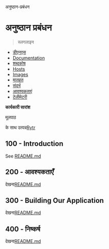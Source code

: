 अनुष्ठान-प्रबंधन

# अनुष्ठान प्रबंधन

> स्लगलाइन

-   [डीएनएस](./DNS.md)
-   [Documentation](./DOCUMENTATION.md)
-   [शब्दकोष](./GLOSSARY.md)
-   [Hosts](./HOSTS.md)
-   [Images](./IMAGES.md)
-   [मातहत](./PODMAN.md)
-   [संदर्भ](./REFERENCES.md)
-   [आवश्यकताएं](./REQUIREMENTS.md)
-   [टेलीमेटरी](./TELEMETRY.md)

**कार्यकारी सारांश**

मूलपाठ

के साथ उत्पन्न[Rytr](https://app.rytr.me)

## 100 - Introduction

See [README.md](./100/README.md)

## 200 - आवश्यकताएँ

देखना[README.md](./200/README.md)

## 300 - Building Our Application

देखना[README.md](./300/README.md)

## 400 - निष्कर्ष

देखना[README.md](./400/README.md)
